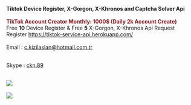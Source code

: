 <b>Tiktok Device Register, X-Gorgon, X-Khronos and Captcha Solver Api</b><br/><br/>
<b style="color:#8b1d22">TikTok Account Creator Monthly: 1000$ (Daily 2k Account Create)</b><br/>
Free <b>10</b> Device Register & Free <b>5</b> X-Gorgon, X-Khronos Api Request<br/>
Register https://tiktok-service-api.herokuapp.com/<br/><br/>
Email : c.kizilaslan@hotmail.com.tr<br/><br/>

Skype : [ckn.89](skype:ckn.89)<br/><br/>

<img src="https://i.ibb.co/KwGhvfG/device-register.gif"/>
<br/><br/>
<img src="https://www.imageupload.net/upload-image/2020/02/14/bypass.gif"/>

